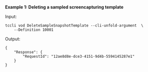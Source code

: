 **Example 1: Deleting a sampled screencapturing template**



Input: 

```
tccli vod DeleteSampleSnapshotTemplate --cli-unfold-argument  \
    --Definition 10001
```

Output: 
```
{
    "Response": {
        "RequestId": "12ae8d8e-dce3-4151-9d4b-5594145287e1"
    }
}
```

